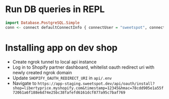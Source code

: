 # Run DB queries in REPL

```haskell
import Database.PostgreSQL.Simple
conn <- connect defaultConnectInfo { connectUser = "sweetspot", connectDatabase = "sweetspot" }
```

# Installing app on dev shop
 - Create ngrok tunnel to local api instance
 - Log in to Shopify partner dashboard, whitelist oauth redirect uri with newly created ngrok domain
 - Update `SHOPIFY_OAUTH_REDIRECT_URI` in `api/.env`
 - Navigate to `https://app-staging.sweetspot.dev/api/oauth/install?shop=libertyprice.myshopify.com&timestamp=12345&hmac=78cdd905e1a55f72061a6f188e6d74e25bc38fafefd6161dcf877a95c7baf769`
